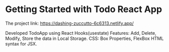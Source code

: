 # Getting Started with Todo React App

The project link: https://dashing-zuccutto-6c6313.netlify.app/

Developed TodoApp using React Hooks(usestate)
Features: Add, Delete, Modify, Store the data in Local Storage.
CSS: Box Properties, FlexBox
HTML syntax for JSX.
